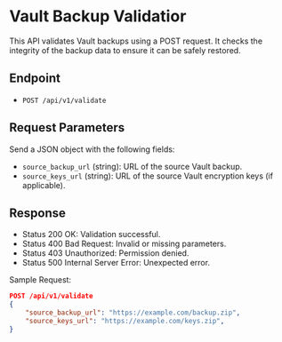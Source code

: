 # Vault Backup Validatior

This API validates Vault backups using a POST request. It checks the integrity of the backup data to ensure it can be safely restored.

## Endpoint

- `POST /api/v1/validate`

## Request Parameters

Send a JSON object with the following fields:

- `source_backup_url` (string): URL of the source Vault backup.
- `source_keys_url` (string): URL of the source Vault encryption keys (if applicable).

## Response

- Status 200 OK: Validation successful.
- Status 400 Bad Request: Invalid or missing parameters.
- Status 403 Unauthorized: Permission denied.
- Status 500 Internal Server Error: Unexpected error.

Sample Request:

```json
POST /api/v1/validate
{
    "source_backup_url": "https://example.com/backup.zip",
    "source_keys_url": "https://example.com/keys.zip",
}
```

